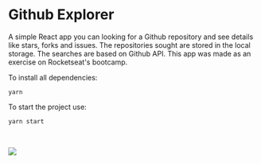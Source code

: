 # Github Explorer

A simple React app you can looking for a Github repository and see details like stars, forks and issues. The repositories sought are stored in the local storage. The searches are based on Github API.
This app was made as an exercise on Rocketseat's bootcamp.

To install all dependencies:
```
yarn
```

To start the project use:
```
yarn start
```

<br>

![](video-git.gif)
